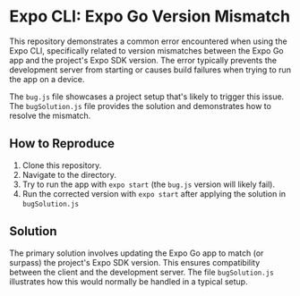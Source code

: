 # Expo CLI: Expo Go Version Mismatch

This repository demonstrates a common error encountered when using the Expo CLI, specifically related to version mismatches between the Expo Go app and the project's Expo SDK version.  The error typically prevents the development server from starting or causes build failures when trying to run the app on a device.

The `bug.js` file showcases a project setup that's likely to trigger this issue. The `bugSolution.js` file provides the solution and demonstrates how to resolve the mismatch.

## How to Reproduce

1. Clone this repository.
2. Navigate to the directory.
3. Try to run the app with `expo start` (the `bug.js` version will likely fail).
4. Run the corrected version with `expo start` after applying the solution in `bugSolution.js`

## Solution

The primary solution involves updating the Expo Go app to match (or surpass) the project's Expo SDK version.  This ensures compatibility between the client and the development server. The file `bugSolution.js` illustrates how this would normally be handled in a typical setup.